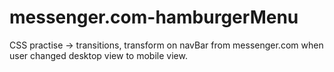 # messenger.com-hamburgerMenu
CSS practise -> transitions, transform on navBar from messenger.com when user changed desktop view to mobile view.
